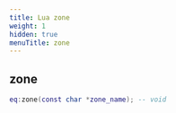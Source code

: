 ```yaml
---
title: Lua zone
weight: 1
hidden: true
menuTitle: zone
---
```

## zone
```lua
eq:zone(const char *zone_name); -- void
```